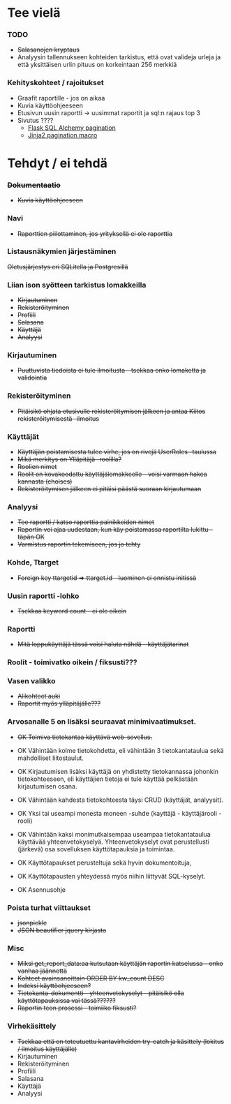 # Tee vielä

### TODO

* <del>Salasanojen kryptaus</del>
* Analyysin tallennukseen kohteiden tarkistus, että ovat valideja urleja ja että yksittäisen urlin pituus on korkeintaan 256 merkkiä

### Kehityskohteet / rajoitukset

* Graafit raportille - jos on aikaa
* Kuvia käyttöohjeeseen
* Etusivun uusin raportti -> uusimmat raportit ja sql:n rajaus top 3
* Sivutus ????
    * [Flask SQL Alchemy pagination](http://flask-sqlalchemy.pocoo.org/2.1/api/?highlight=pagination#flask.ext.sqlalchemy.Pagination)
    * [Jinja2 pagination macro](https://gist.github.com/allhailwesttexas/8c7fe8f8b53190c2ad8a)
    
# Tehdyt / ei tehdä

### <del>Dokumentaatio</del>
* <del>Kuvia käyttöohjeeseen</del>

### Navi
* <del>Raporttien piilottaminen, jos yrityksellä ei ole raporttia</del>

### Listausnäkymien järjestäminen

<del>Oletusjärjestys eri SQLitella ja Postgresillä</del>

### Liian ison syötteen tarkistus lomakkeilla

* <del>Kirjautuminen</del>
* <del>Rekisteröityminen</del>
* <del>Profiili</del>
* <del>Salasana</del>
* <del>Käyttäjä</del>
* <del>Analyysi</del>

### Kirjautuminen
* <del>Puuttuvista tiedoista ei tule ilmoitusta - tsekkaa onko lomaketta ja validointia</del>

### Rekisteröityminen

* <del>Pitäisikö ohjata etusivulle rekisteröitymisen jälkeen ja antaa Kiitos rekisteröitymisestä -ilmoitus</del>

### Käyttäjät

* <del>Käyttäjän poistamisesta tulee virhe, jos on rivejä UserRoles -taulussa</del> 
* <del>Mikä merkitys on Ylläpitäjä -roolilla?</del>
* <del>Roolien nimet</del>
* <del>Roolit on kovakoodattu käyttäjälomakkeelle - voisi varmaan hakea kannasta (choises)</del>
* <del>Rekisteröitymisen jälkeen ei pitäisi päästä suoraan kirjautumaan</del>

### Analyysi

* <del>Tee raportti / katso raporttia painikkeiden nimet</del>
* <del>Raportin voi ajaa uudestaan, kun käy poistamassa raportilta lukittu -täpän OK</del>
* <del>Varmistus raportin tekemiseen, jos jo tehty</del>

### Kohde, Ttarget

* <del>Foreign key ttargetid => ttarget.id - luominen ei onnistu initissä</del>

### Uusin raportti -lohko

* <del>Tsekkaa keyword count - ei ole oikein</del> 

### Raportti

* <del>Mitä loppukäyttäjä tässä voisi haluta nähdä - käyttäjätarinat</del>

### Roolit - toimivatko oikein / fiksusti???


### Vasen valikko
* <del>Alikohteet auki</del>
* <del>Raportit myös ylläpitäjälle???</del>


###  Arvosanalle 5 on lisäksi seuraavat minimivaatimukset.

* <del>OK Toimiva tietokantaa käyttävä web-sovellus.
* OK Vähintään kolme tietokohdetta, eli vähintään 3 tietokantataulua sekä mahdolliset liitostaulut.
* OK Kirjautumisen lisäksi käyttäjä on yhdistetty tietokannassa johonkin tietokohteeseen, eli käyttäjien tietoja ei tule käyttää pelkästään kirjautumisen osana.
* OK Vähintään kahdesta tietokohteesta täysi CRUD (käyttäjät, analyysit).
* OK Yksi tai useampi monesta moneen -suhde (kayttäjä - käyttäjärooli - rooli)
* OK Vähintään kaksi monimutkaisempaa useampaa tietokantataulua käyttävää yhteenvetokyselyä. Yhteenvetokyselyt ovat perustellusti (järkevä) osa sovelluksen käyttötapauksia ja toimintaa.

* OK Käyttötapaukset perusteltuja sekä hyvin dokumentoituja, 
* OK Käyttötapausten yhteydessä myös niihin liittyvät SQL-kyselyt.
* OK Asennusohje</del>

### Poista turhat viittaukset

* <del>jsonpickle</del>
* <del>JSON beautifier jquery kirjasto</del>

### Misc

* <del>Miksi get_report_data:aa kutsutaan käyttäjän raportin katselussa - onko vanhaa jäännettä</del>
* <del>Kohteet avainsanoittain ORDER BY kw_count DESC</del>
* <del>Indeksi käyttöohjeeseen?</del>
* <del>Tietokanta-dokumentti - yhteenvetokyselyt - pitäisikö olla käyttötapauksissa vai tässä??????</del>
* <del>Raportin teon prosessi - toimiiko fiksusti?</del>


### Virhekäsittely
* <del>Tsekkaa että on toteutuettu kantavirheiden try-catch ja käsittely (lokitus / ilmoitus käyttäjälle)
* Kirjautuminen
* Rekisteröityminen
* Profiili
* Salasana
* Käyttäjä
* Analyysi</del>